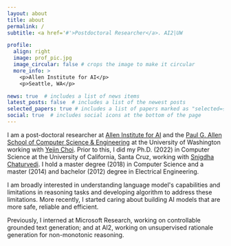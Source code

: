 ```yaml
---
layout: about
title: about
permalink: /
subtitle: <a href='#'>Postdoctoral Researcher</a>. AI2|UW

profile:
  align: right
  image: prof_pic.jpg
  image_circular: false # crops the image to make it circular
  more_info: >
    <p>Allen Institute for AI</p>
    <p>Seattle, WA</p>

news: true  # includes a list of news items
latest_posts: false  # includes a list of the newest posts
selected_papers: true # includes a list of papers marked as "selected={true}"
social: true  # includes social icons at the bottom of the page
---
```

I am a post-doctoral researcher at [Allen Institute for AI](https://allenai.org/) and the [Paul G. Allen School of Computer Science & Engineering](https://www.cs.washington.edu/) at the University of Washington working with [Yejin Choi](https://homes.cs.washington.edu/~yejin/). Prior to this, I did my Ph.D. (2022) in Computer Science at the University of California, Santa Cruz, working with [Snigdha Chaturvedi](https://sites.google.com/site/snigdhac/). I hold a master degree (2018) in Computer Science and a master (2014) and bachelor (2012) degree in Electrical Engineering.

I am broadly interested in understanding language model's capabilities and limitations in reasoning tasks and developing algorithm to address these limitations. More recently, I started caring about building AI models that are more safe, reliable and efficient.
<!-- Below are several themes I am interested in: -->



<!-- I am broadly interested in natural language understanding and generation with the long-term goal of instilling human-like communication, and reasoning capabilities in machines. My current research interests include (controllable) text generation, (social) commonsense reasoning, and unsupervised learning. -->

Previously, I interned at Microsoft Research, working on controllable grounded text generation; and at AI2, working on unsupervised rationale generation for non-monotonic reasoning.

<!-- Write your biography here. Tell the world about yourself. Link to your favorite [subreddit](http://reddit.com). You can put a picture in, too. The code is already in, just name your picture `prof_pic.jpg` and put it in the `img/` folder.

Put your address / P.O. box / other info right below your picture. You can also disable any of these elements by editing `profile` property of the YAML header of your `_pages/about.md`. Edit `_bibliography/papers.bib` and Jekyll will render your [publications page](/al-folio/publications/) automatically.

Link to your social media connections, too. This theme is set up to use [Font Awesome icons](http://fortawesome.github.io/Font-Awesome/) and [Academicons](https://jpswalsh.github.io/academicons/), like the ones below. Add your Facebook, Twitter, LinkedIn, Google Scholar, or just disable all of them. -->